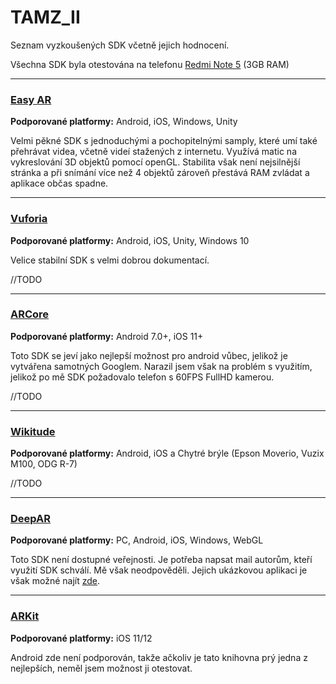 # TAMZ_II

Seznam vyzkoušených SDK včetně jejich hodnocení.

Všechna SDK byla otestována na telefonu [Redmi Note 5](https://mobilni-telefony.heureka.cz/xiaomi-redmi-note-5-4gb-64gb/ "Redmi Note 5") (3GB RAM)

---

### [Easy AR](https://www.easyar.com/ "Easy AR")
**Podporované platformy:** Android, iOS, Windows, Unity

Velmi pěkné SDK s jednoduchými a pochopitelnými samply, které umí také přehrávat videa, včetně videí stažených z internetu. Využívá matic na vykreslování 3D objektů pomocí openGL. Stabilita však není nejsilnější stránka a při snímání více než 4 objektů zároveň přestává RAM zvládat a aplikace občas spadne.

---

### [Vuforia](https://developer.vuforia.com/ "Vuforia")
**Podporované platformy:** Android, iOS, Unity, Windows 10

Velice stabilní SDK s velmi dobrou dokumentací.

//TODO

---

### [ARCore](https://developers.google.com/ar "ARCore")
**Podporované platformy:** Android 7.0+, iOS 11+

Toto SDK se jeví jako nejlepší možnost pro android vůbec, jelikož je vytvářena samotných Googlem. Narazil jsem však na problém s využitím, jelikož po mě SDK požadovalo telefon s 60FPS FullHD kamerou.

//TODO

---

### [Wikitude](https://www.wikitude.com/ "###Wikitude")
**Podporované platformy:** Android, iOS a Chytré brýle (Epson Moverio, Vuzix M100, ODG R-7)

//TODO

---

### [DeepAR](https://www.deepar.ai/ "DeepAR")
**Podporované platformy:** PC, Android, iOS, Windows, WebGL

Toto SDK není dostupné veřejnosti. Je potřeba napsat mail autorům, kteří využití SDK schválí. Mě však neodpověděli. Jejich ukázkovou aplikaci je však možné najít [zde](https://mrrmrr.me/ "zde").

---

### [ARKit](https://developer.apple.com/augmented-reality/ "ARKit")
**Podporované platformy:** iOS 11/12

Android zde není podporován, takže ačkoliv je tato knihovna prý jedna z nejlepších, neměl jsem možnost ji otestovat.
